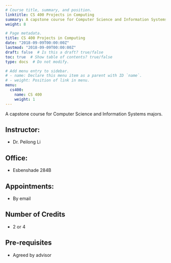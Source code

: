 ```yaml
---
# Course title, summary, and position.
linktitle: CS 400 Projects in Computing
summary: A capstone course for Computer Science and Information Systems majors.
weight: 8

# Page metadata.
title: CS 400 Projects in Computing
date: "2018-09-09T00:00:00Z"
lastmod: "2018-09-09T00:00:00Z"
draft: false  # Is this a draft? true/false
toc: true  # Show table of contents? true/false
type: docs  # Do not modify.

# Add menu entry to sidebar.
# - name: Declare this menu item as a parent with ID `name`.
# - weight: Position of link in menu.
menu:
  cs400:
    name: CS 400
    weight: 1
---
```



A capstone course for Computer Science and Information Systems majors.

## Instructor:

* Dr. Peilong Li

## Office:

* Esbenshade 284B

## Appointments:

* By email

## Number of Credits

* 2 or 4

## Pre-requisites

* Agreed by advisor
